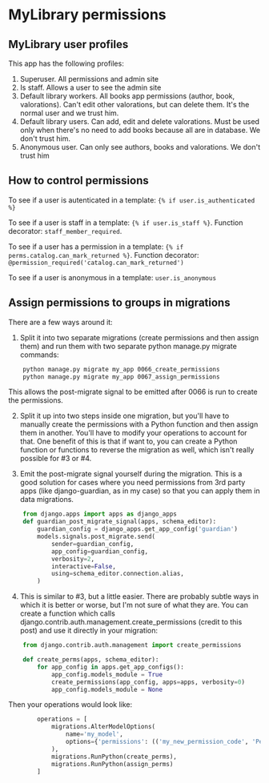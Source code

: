# MyLibrary permissions

## MyLibrary user profiles

This app has the following profiles:

1. Superuser. All permissions and admin site
2. Is staff. Allows a user to see the admin site
3. Default library workers. All books app permissions (author, book, valorations). Can't edit other valorations, but can delete them. It's the normal user and we trust him.
4. Default library users. Can add, edit and delete valorations. Must be used only when there's no need to add books because all are in database. We don't trust him.
5. Anonymous user. Can only see authors, books and valorations. We don't trust him

## How to control permissions

To see if a user is autenticated in a template: `{% if user.is_authenticated %}`

To see if a user is staff in a template: `{% if user.is_staff %}`. Function decorator: `staff_member_required`.

To see if a user has a permission in a template: `{% if perms.catalog.can_mark_returned %}`. Function decorator: `@permission_required('catalog.can_mark_returned')`

To see if a user is anonymous in a template: `user.is_anonymous`

## Assign permissions to groups in migrations

There are a few ways around it:

1. Split it into two separate migrations (create permissions and then assign them) and run them with two separate python manage.py migrate commands:

```bash
    python manage.py migrate my_app 0066_create_permissions
    python manage.py migrate my_app 0067_assign_permissions
```

   This allows the post-migrate signal to be emitted after 0066 is run to create the permissions.

2. Split it up into two steps inside one migration, but you'll have to manually create the permissions with a Python function and then assign them in another. You'll have to modify your operations to account for that. One benefit of this is that if want to, you can create a Python function or functions to reverse the migration as well, which isn't really possible for #3 or #4.

3. Emit the post-migrate signal yourself during the migration. This is a good solution for cases where you need permissions from 3rd party apps (like django-guardian, as in my case) so that you can apply them in data migrations.

```python
    from django.apps import apps as django_apps
    def guardian_post_migrate_signal(apps, schema_editor):
        guardian_config = django_apps.get_app_config('guardian')
        models.signals.post_migrate.send(
            sender=guardian_config,
            app_config=guardian_config,
            verbosity=2,
            interactive=False,
            using=schema_editor.connection.alias,
        )
```

4. This is similar to #3, but a little easier. There are probably subtle ways in which it is better or worse, but I'm not sure of what they are. You can create a function which calls django.contrib.auth.management.create_permissions (credit to this post) and use it directly in your migration:

```python
    from django.contrib.auth.management import create_permissions

    def create_perms(apps, schema_editor):
        for app_config in apps.get_app_configs():
            app_config.models_module = True
            create_permissions(app_config, apps=apps, verbosity=0)
            app_config.models_module = None
```

   Then your operations would look like:

```python
        operations = [
            migrations.AlterModelOptions(
                name='my_model',
                options={'permissions': (('my_new_permission_code', 'Permission name'),)},
            ),
            migrations.RunPython(create_perms),
            migrations.RunPython(assign_perms)
        ]
```

